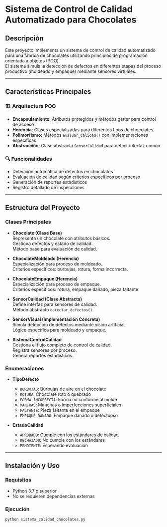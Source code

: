 # Sistema de Control de Calidad Automatizado para Chocolates

## Descripción
Este proyecto implementa un sistema de control de calidad automatizado para una fábrica de chocolates utilizando principios de programación orientada a objetos (POO).  
El sistema simula la detección de defectos en diferentes etapas del proceso productivo (moldeado y empaque) mediante sensores virtuales.

---

## Características Principales

### 🏗️ Arquitectura POO
- **Encapsulamiento**: Atributos protegidos y métodos getter para control de acceso  
- **Herencia**: Clases especializadas para diferentes tipos de chocolates  
- **Polimorfismo**: Métodos `evaluar_calidad()` con implementaciones específicas  
- **Abstracción**: Clase abstracta `SensorCalidad` para definir interfaz común  

### 🔍 Funcionalidades
- Detección automática de defectos en chocolates  
- Evaluación de calidad según criterios específicos por proceso  
- Generación de reportes estadísticos  
- Registro detallado de inspecciones  

---

## Estructura del Proyecto

### Clases Principales
- **Chocolate (Clase Base)**  
  Representa un chocolate con atributos básicos.  
  Gestiona defectos y estado de calidad.  
  Método base para evaluación de calidad.  

- **ChocolateMoldeado (Herencia)**  
  Especialización para proceso de moldeado.  
  Criterios específicos: burbujas, rotura, forma incorrecta.  

- **ChocolateEmpaque (Herencia)**  
  Especialización para proceso de empaque.  
  Criterios específicos: rotura, empaque dañado, pieza faltante.  

- **SensorCalidad (Clase Abstracta)**  
  Define interfaz para sensores de calidad.  
  Método abstracto `detectar_defectos()`.  

- **SensorVisual (Implementación Concreta)**  
  Simula detección de defectos mediante visión artificial.  
  Lógica específica para moldeado y empaque.  

- **SistemaControlCalidad**  
  Gestiona el flujo completo de control de calidad.  
  Registra sensores por proceso.  
  Genera reportes estadísticos.  

### Enumeraciones
- **TipoDefecto**
  - `BURBUJAS`: Burbujas de aire en el chocolate  
  - `ROTURA`: Chocolate roto o quebrado  
  - `FORMA_INCORRECTA`: Forma no conforme al molde  
  - `MANCHAS`: Manchas o imperfecciones superficiales  
  - `FALTANTE`: Pieza faltante en el empaque  
  - `EMPAQUE_DANADO`: Empaque dañado o defectuoso  

- **EstadoCalidad**
  - `APROBADO`: Cumple con los estándares de calidad  
  - `RECHAZADO`: No cumple con los estándares  
  - `PENDIENTE`: Esperando evaluación  

---

## Instalación y Uso

### Requisitos
- Python 3.7 o superior  
- No se requieren dependencias externas  

### Ejecución
```bash
python sistema_calidad_chocolates.py
